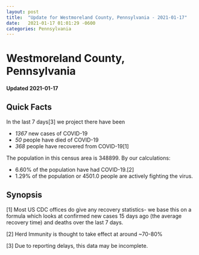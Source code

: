 ```yaml
---
layout: post
title:  "Update for Westmoreland County, Pennsylvania - 2021-01-17"
date:   2021-01-17 01:01:29 -0600
categories: Pennsylvania
---
```


# Westmoreland County, Pennsylvania
#### Updated 2021-01-17

## Quick Facts

In the last 7 days[3] we project there have been
- *1367* new cases of COVID-19
- *50* people have died of COVID-19
- *368* people have recovered from COVID-19[1]

The population in this census area is 348899. By our calculations:
- 6.60% of the population have had COVID-19.[2]
- 1.29% of the population or 4501.0 people are actively fighting the virus.

## Synopsis




[1] Most US CDC offices do give any recovery statistics- we base this on a formula which looks at confirmed new cases
15 days ago (the average recovery time) and deaths over the last 7 days.

[2] Herd Immunity is thought to take effect at around ~70-80%

[3] Due to reporting delays, this data may be incomplete.
 
    